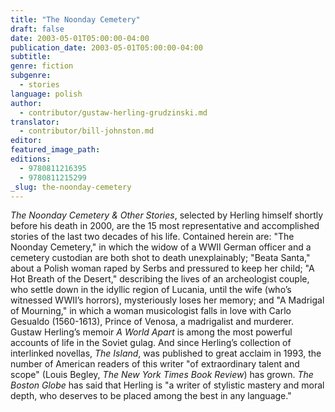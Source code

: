 ```yaml
---
title: "The Noonday Cemetery"
draft: false
date: 2003-05-01T05:00:00-04:00
publication_date: 2003-05-01T05:00:00-04:00
subtitle:
genre: fiction
subgenre:
  - stories
language: polish
author:
  - contributor/gustaw-herling-grudzinski.md
translator:
  - contributor/bill-johnston.md
editor:
featured_image_path:
editions:
  - 9780811216395
  - 9780811215299
_slug: the-noonday-cemetery
---
```


_The Noonday Cemetery & Other Stories_, selected by Herling himself shortly before his death in 2000, are the 15 most representative and accomplished stories of the last two decades of his life. Contained herein are: "The Noonday Cemetery," in which the widow of a WWII German officer and a cemetery custodian are both shot to death unexplainably; "Beata Santa," about a Polish woman raped by Serbs and pressured to keep her child; "A Hot Breath of the Desert," describing the lives of an archeologist couple, who settle down in the idyllic region of Lucania, until the wife (who’s witnessed WWII’s horrors), mysteriously loses her memory; and "A Madrigal of Mourning," in which a woman musicologist falls in love with Carlo Gesualdo (1560-1613), Prince of Venosa, a madrigalist and murderer. Gustaw Herling’s memoir _A World Apart_ is among the most powerful accounts of life in the Soviet gulag. And since Herling’s collection of interlinked novellas, _The Island_, was published to great acclaim in 1993, the number of American readers of this writer "of extraordinary talent and scope" (Louis Begley, _The New York Times Book Review_) has grown. _The Boston Globe_ has said that Herling is "a writer of stylistic mastery and moral depth, who deserves to be placed among the best in any language."

